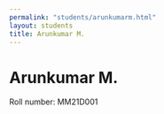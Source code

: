 ```yaml
---
permalink: "students/arunkumarm.html"
layout: students
title: Arunkumar M.
---
```

# Arunkumar M.

Roll number: MM21D001

